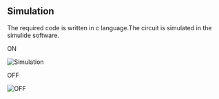 ## Simulation

The required code is written in c language.The circuit is simulated in the simulide software.

ON

![Simulation](https://user-images.githubusercontent.com/102661424/164888240-5f313a60-189b-4e40-947b-ecc516c21a15.gif)

OFF

![OFF](https://user-images.githubusercontent.com/102661424/164888266-9d2073a9-32d9-4118-9c23-e55cd4f95376.png)

